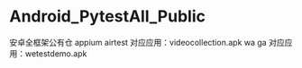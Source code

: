 # Android_PytestAll_Public
安卓全框架公有仓
appium airtest 对应应用：videocollection.apk
wa ga 对应应用：wetestdemo.apk
